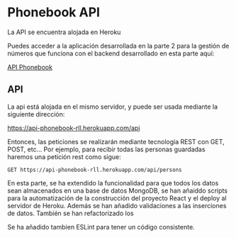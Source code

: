 # Phonebook API

La API se encuentra alojada en Heroku

Puedes acceder a la aplicación desarrollada en la parte 2 para la gestión de números que funciona con el backend desarrollado en esta parte aquí:

[API Phonebook](https://api-phonebook-rll.herokuapp.com/)

## API

La api está alojada en el mismo servidor, y puede ser usada mediante la siguiente dirección:

https://api-phonebook-rll.herokuapp.com/api

Entonces, las peticiones se realizarán mediante tecnología REST con GET, POST, etc...
Por ejemplo, para recibir todas las personas guardadas haremos una petición rest como sigue:

```
GET https://api-phonebook-rll.herokuapp.com/api/persons
```

En esta parte, se ha extendido la funcionalidad para que todos los datos sean almacenados en una base de datos MongoDB, se han añaiddo scripts para la automatización de la construcción del proyecto React y el deploy al servidor de Heroku. Además se han añadido validaciones a las inserciones de datos. También se han refactorizado los

Se ha añadido tambien ESLint para tener un código consistente.
